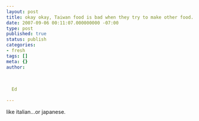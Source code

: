 ```yaml
---
layout: post
title: okay okay, Taiwan food is bad when they try to make other food.
date: 2007-09-06 00:11:07.000000000 -07:00
type: post
published: true
status: publish
categories:
- fresh
tags: []
meta: {}
author:
  
  
  
  Ed
  
---
```

<p>like italian...or japanese.</p>
